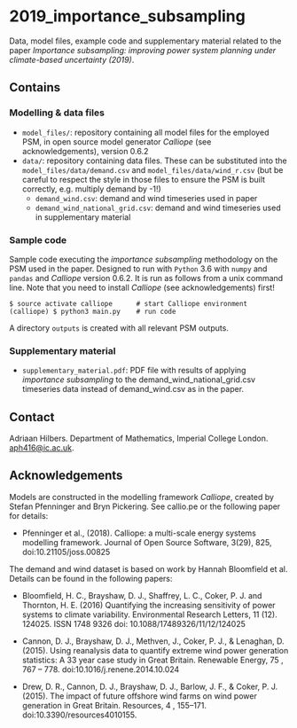 # 2019_importance_subsampling
Data, model files, example code and supplementary material related to the paper _Importance subsampling: improving power system planning under climate-based uncertainty (2019)_.




## Contains

### Modelling & data files

- `model_files/`: repository containing all model files for the employed PSM, in open source model generator _Calliope_ (see acknowledgements), version 0.6.2
- `data/`: repository containing data files. These can be substituted into the `model_files/data/demand.csv` and `model_files/data/wind_r.csv` (but be careful to respect the style in those files to ensure the PSM is built correctly, e.g. multiply demand by -1!)
  - `demand_wind.csv`: demand and wind timeseries used in paper
  - `demand_wind_national_grid.csv`: demand and wind timeseries used in supplementary material


### Sample code

Sample code executing the _importance subsampling_ methodology on the PSM used in the paper. Designed to run with `Python` 3.6 with `numpy` and `pandas` and _Calliope_ version 0.6.2. It is run as follows from a unix command line. Note that you need to install _Calliope_ (see acknowledgements) first!

    $ source activate calliope      # start Calliope environment
    (calliope) $ python3 main.py    # run code

A directory `outputs` is created with all relevant PSM outputs.


### Supplementary material

- `supplementary_material.pdf`: PDF file with results of applying _importance subsampling_ to the demand_wind_national_grid.csv timeseries data instead of demand_wind.csv as in the paper.





## Contact

Adriaan Hilbers. Department of Mathematics, Imperial College London. aph416@ic.ac.uk.




## Acknowledgements

Models are constructed in the modelling framework _Calliope_, created by Stefan Pfenninger and Bryn Pickering. See callio.pe or the following paper for details:

- Pfenninger et al., (2018). Calliope: a multi-scale energy systems modelling framework. Journal of Open Source Software, 3(29), 825, doi:10.21105/joss.00825

The demand and wind dataset is based on work by Hannah Bloomfield et al. Details can be found in the following papers:

- Bloomfield, H. C., Brayshaw, D. J., Shaffrey, L. C., Coker, P. J. and Thornton, H. E. (2016) Quantifying the increasing sensitivity of power systems to climate variability. Environmental Research Letters, 11 (12). 124025. ISSN 1748­ 9326 doi: 10.1088/1748­9326/11/12/124025

- Cannon, D. J., Brayshaw, D. J., Methven, J., Coker, P. J., & Lenaghan, D. (2015). Using reanalysis data to quantify extreme wind power generation statistics: A 33 year case study in Great Britain. Renewable Energy, 75 , 767 – 778. doi:10.1016/j.renene.2014.10.024

- Drew, D. R., Cannon, D. J., Brayshaw, D. J., Barlow, J. F., & Coker, P. J. (2015). The impact of future offshore wind farms on wind power generation in Great Britain. Resources, 4 , 155–171. doi:10.3390/resources4010155.
